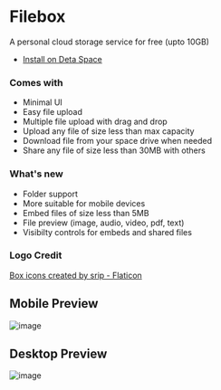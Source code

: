 # Filebox
A personal cloud storage service for free (upto 10GB)

- [Install on Deta Space](https://alpha.deta.space/discovery/@gyrooo/filebox)

### Comes with

- Minimal UI
- Easy file upload
- Multiple file upload with drag and drop
- Upload any file of size less than max capacity
- Download file from your space drive when needed
- Share any file of size less than 30MB with others

### What's new
- Folder support
- More suitable for mobile devices
- Embed files of size less than 5MB 
- File preview (image, audio, video, pdf, text)
- Visibilty controls for embeds and shared files

### Logo Credit
<a href="https://www.flaticon.com/free-icons/box" title="box icons">Box icons created by srip - Flaticon</a>

## Mobile Preview
![image](https://user-images.githubusercontent.com/53375272/213861362-acf9fa03-7ad0-4859-ad47-434ff3812acf.png)


## Desktop Preview
![image](https://user-images.githubusercontent.com/53375272/213861327-bfc43477-f6b4-4c5e-b50a-340b004af39c.png)
